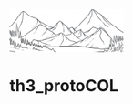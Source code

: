 <img src="https://github.com/colincowie/colincowie/blob/master/mountains.jpg" width="200px">

# th3_protoCOL

